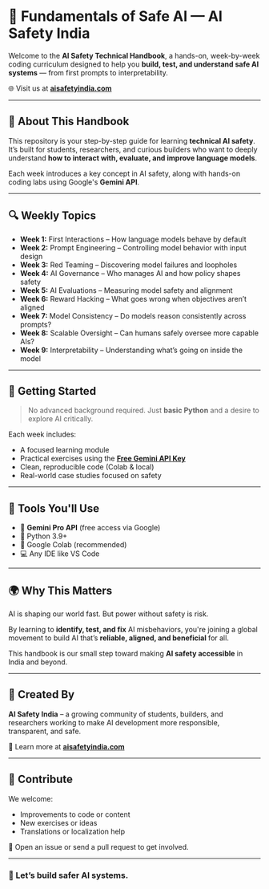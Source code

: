 # 🧠 Fundamentals of Safe AI — AI Safety India

Welcome to the **AI Safety Technical Handbook**, a hands-on, week-by-week coding curriculum designed to help you **build, test, and understand safe AI systems** — from first prompts to interpretability.

🌐 Visit us at [**aisafetyindia.com**](https://aisafetyindia.com)

---

## 📘 About This Handbook

This repository is your step-by-step guide for learning **technical AI safety**. It’s built for students, researchers, and curious builders who want to deeply understand **how to interact with, evaluate, and improve language models**.

Each week introduces a key concept in AI safety, along with hands-on coding labs using Google's **Gemini API**.

---

## 🔍 Weekly Topics

- **Week 1:** First Interactions – How language models behave by default  
- **Week 2:** Prompt Engineering – Controlling model behavior with input design  
- **Week 3:** Red Teaming – Discovering model failures and loopholes  
- **Week 4:** AI Governance – Who manages AI and how policy shapes safety  
- **Week 5:** AI Evaluations – Measuring model safety and alignment  
- **Week 6:** Reward Hacking – What goes wrong when objectives aren’t aligned  
- **Week 7:** Model Consistency – Do models reason consistently across prompts?  
- **Week 8:** Scalable Oversight – Can humans safely oversee more capable AIs?  
- **Week 9:** Interpretability – Understanding what’s going on inside the model

---

## 🚀 Getting Started

> No advanced background required. Just **basic Python** and a desire to explore AI critically.

Each week includes:
- A focused learning module  
- Practical exercises using the [**Free Gemini API Key**](https://aistudio.google.com/apikey)  
- Clean, reproducible code (Colab & local)  
- Real-world case studies focused on safety  

---

## 🧪 Tools You'll Use

- 🧠 **Gemini Pro API** (free access via Google)
- 🐍 Python 3.9+
- 📓 Google Colab (recommended)
- 💻 Any IDE like VS Code

---

## 🌍 Why This Matters

AI is shaping our world fast. But power without safety is risk.

By learning to **identify, test, and fix** AI misbehaviors, you're joining a global movement to build AI that’s **reliable, aligned, and beneficial** for all.

This handbook is our small step toward making **AI safety accessible** in India and beyond.

---

## 👥 Created By

**AI Safety India** – a growing community of students, builders, and researchers working to make AI development more responsible, transparent, and safe.

🔗 Learn more at [**aisafetyindia.com**](https://aisafetyindia.com)

---

## 🤝 Contribute

We welcome:
- Improvements to code or content
- New exercises or ideas
- Translations or localization help

📩 Open an issue or send a pull request to get involved.

---

### 🚧 Let’s build safer AI systems.
